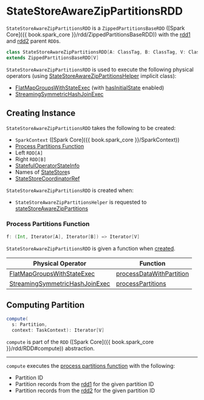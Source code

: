 # StateStoreAwareZipPartitionsRDD

`StateStoreAwareZipPartitionsRDD` is a `ZippedPartitionsBaseRDD` ([Spark Core]({{ book.spark_core }}/rdd/ZippedPartitionsBaseRDD)) with the [rdd1](#rdd1) and [rdd2](#rdd2) parent `RDD`s.

```scala
class StateStoreAwareZipPartitionsRDD[A: ClassTag, B: ClassTag, V: ClassTag]
extends ZippedPartitionsBaseRDD[V]
```

`StateStoreAwareZipPartitionsRDD` is used to execute the following physical operators (using [StateStoreAwareZipPartitionsHelper](StateStoreAwareZipPartitionsHelper.md) implicit class):

* [FlatMapGroupsWithStateExec](../physical-operators/FlatMapGroupsWithStateExec.md) (with [hasInitialState](../physical-operators/FlatMapGroupsWithStateExec.md#hasInitialState) enabled)
* [StreamingSymmetricHashJoinExec](../physical-operators/StreamingSymmetricHashJoinExec.md)

## Creating Instance

`StateStoreAwareZipPartitionsRDD` takes the following to be created:

* <span id="sc"> `SparkContext` ([Spark Core]({{ book.spark_core }}/SparkContext))
* [Process Partitions Function](#f)
* <span id="rdd1"> Left `RDD[A]`
* <span id="rdd2"> Right `RDD[B]`
* <span id="stateInfo"> [StatefulOperatorStateInfo](../stateful-stream-processing/StatefulOperatorStateInfo.md)
* <span id="stateStoreNames"> Names of [StateStore](../stateful-stream-processing/StateStore.md)s
* <span id="storeCoordinator"> [StateStoreCoordinatorRef](../stateful-stream-processing/StateStoreCoordinatorRef.md)

`StateStoreAwareZipPartitionsRDD` is created when:

* `StateStoreAwareZipPartitionsHelper` is requested to [stateStoreAwareZipPartitions](StateStoreAwareZipPartitionsHelper.md#stateStoreAwareZipPartitions)

### <span id="f"> Process Partitions Function

```scala
f: (Int, Iterator[A], Iterator[B]) => Iterator[V]
```

`StateStoreAwareZipPartitionsRDD` is given a function when [created](#creating-instance).

Physical Operator | Function
------------------|---------
 [FlatMapGroupsWithStateExec](../physical-operators/FlatMapGroupsWithStateExec.md) | [processDataWithPartition](../physical-operators/FlatMapGroupsWithStateExec.md#processDataWithPartition)
 [StreamingSymmetricHashJoinExec](../physical-operators/StreamingSymmetricHashJoinExec.md) | [processPartitions](../physical-operators/StreamingSymmetricHashJoinExec.md#processPartitions)

## <span id="compute"> Computing Partition

```scala
compute(
  s: Partition,
  context: TaskContext): Iterator[V]
```

`compute` is part of the `RDD` ([Spark Core]({{ book.spark_core }}/rdd/RDD#compute)) abstraction.

---

`compute` executes the [process partitions function](#f) with the following:

* Partition ID
* Partition records from the [rdd1](#rdd1) for the given partition ID
* Partition records from the [rdd2](#rdd2) for the given partition ID

<!---
=== [[getPreferredLocations]] Placement Preferences of Partition (Preferred Locations) -- `getPreferredLocations` Method

[source, scala]
----
getPreferredLocations(partition: Partition): Seq[String]
----

NOTE: `getPreferredLocations` is a part of the RDD Contract to specify placement preferences (aka _preferred task locations_), i.e. where tasks should be executed to be as close to the data as possible.

`getPreferredLocations` simply requests the [StateStoreCoordinatorRef](#storeCoordinator) for the [location](../stateful-stream-processing/StateStoreCoordinatorRef.md#getLocation) of every <<stateStoreNames, state store>> (with the <<stateInfo, StatefulOperatorStateInfo>> and the partition ID) and returns unique executor IDs (so that processing a partition happens on the executor with the proper state store for the operator and the partition).
-->
